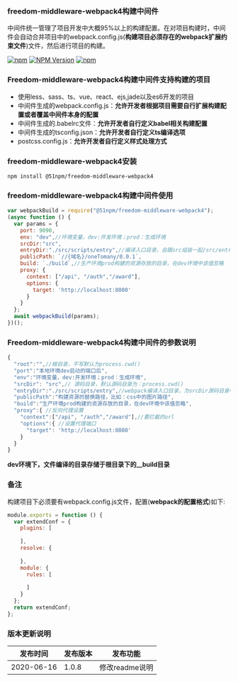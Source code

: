### freedom-middleware-webpack4构建中间件

中间件统一管理了项目开发中大概95%以上的构建配置。在对项目构建时，中间件会自动合并项目中的webpack.config.js(**构建项目必须存在的webpack扩展约束文件**)文件，然后进行项目的构建。

[![npm](https://img.shields.io/npm/l/@51npm/freedom-middleware-webpack4.svg)](LICENSE)
[![NPM Version](https://img.shields.io/npm/v/@51npm/freedom-middleware-webpack4.svg)](https://www.npmjs.com/package/@51npm/freedom-middleware-webpack4)
[![npm](https://img.shields.io/npm/dt/@51npm/freedom-middleware-webpack4.svg)](https://www.npmjs.com/package/@51npm/freedom-middleware-webpack4)


### Freedom-middleware-webpack4构建中间件支持构建的项目

- 使用less、sass、ts、vue、react、ejs,jade以及es6开发的项目
- 中间件生成的webpack.config.js：**允许开发者根据项目需要自行扩展构建配置或者覆盖中间件本身的配置**
- 中间件生成的.babelrc文件：**允许开发者自行定义babel相关构建配置**
- 中间件生成的tsconfig.json：**允许开发者自行定义ts编译选项**
- postcss.config.js：**允许开发者自行定义样式处理方式**

### freedom-middleware-webpack4安装

```
npm install @51npm/freedom-middleware-webpack4
```

### freedom-middleware-webpack4构建中间件使用

```js
var webpackBuild = require("@51npm/freedom-middleware-webpack4");
(async function () {
  var params = {
    port: 9090,
    env: "dev",//环境变量，dev:开发环境；prod：生成环境
    srcDir:"src",
    entryDir:"./src/scripts/entry",//编译入口目录，会跟src组装一起/src/entry
    publicPath: `//{域名}/oneTomany/0.0.1`,
    build: `./build`,//生产环境prod构建的资源存放的目录，在dev环境中该值忽略
    proxy: {
      context: ["/api", "/auth","/award"],
      options: {
        target: 'http://localhost:8080'
      }
    }
  };
  await webpackBuild(params);
})();
```

### Freedom-middleware-webpack4构建中间件的参数说明

```js
{
  "root":"",//根目录，不写默认为process.cwd()
  "port":"本地环境dev启动的端口后",
  "env":"环境变量，dev:开发环境；prod：生成环境",
  "srcDir": "src",// 源码目录，默认源码目录为：process.cwd()
  "entryDir":"./src/scripts/entry",//webpack编译入口目录，为srcDir源码目录中的相对目录，跟srcDir一起构成完成的编译目录
  "publicPath":"构建资源的替换路径，比如：css中的图片路径",
  "build":"生产环境prod构建的资源存放的目录，在dev环境中该值忽略",
  "proxy":{ //反向代理设置
    "context":["/api", "/auth","/award"],//要拦截的url
    "options":{ //设置代理端口
      "target": 'http://localhost:8080'	
    }
  }
}
```

**dev环境下，文件编译的目录存储于根目录下的__build目录**

### 备注

构建项目下必须要有webpack.config.js文件，配置(**webpack的配置格式**)如下:

```js
module.exports = function () {
  var extendConf = {
    plugins: [
      
    ],
    resolve: {
     
    },
    module: {
      rules: [
        
      ]
    }
  };
  return extendConf;
};
```

### 版本更新说明
| 发布时间   | 发布版本 | 发布功能       |
| ---------- | -------- | -------------- |
| 2020-06-16 | 1.0.8    | 修改readme说明 |



